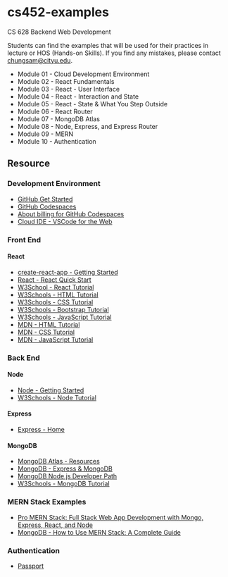 # cs452-examples
CS 628 Backend Web Development

Students can find the examples that will be used for their practices in lecture or HOS (Hands-on Skills).
If you find any mistakes, please contact chungsam@cityu.edu.

* Module 01 - Cloud Development Environment 
* Module 02 - React Fundamentals
* Module 03 - React - User Interface
* Module 04 - React - Interaction and State
* Module 05 - React - State & What You Step Outside
* Module 06 - React Router
* Module 07 - MongoDB Atlas
* Module 08 - Node, Express, and Express Router
* Module 09 - MERN
* Module 10 - Authentication

## Resource
### Development Environment
* [GitHub Get Started](https://docs.github.com/en/get-started)
* [GitHub Codespaces](https://docs.github.com/en/codespaces)
* [About billing for GitHub Codespaces](https://docs.github.com/en/billing/managing-billing-for-github-codespaces/about-billing-for-github-codespaces)
* [Cloud IDE - VSCode for the Web](https://code.visualstudio.com/docs/editor/vscode-web)
### Front End
#### React
* [create-react-app - Getting Started](https://create-react-app.dev/docs/getting-started)
* [React - React Quick Start](https://beta.reactjs.org/learn)
* [W3School - React Tutorial](https://www.w3schools.com/react/default.asp)
* [W3Schools - HTML Tutorial](https://www.w3schools.com/html/default.asp)
* [W3Schools - CSS Tutorial](https://www.w3schools.com/css/default.asp)
* [W3Schools - Bootstrap Tutorial](https://www.w3schools.com/bootstrap5/index.php)
* [W3Schools - JavaScript Tutorial](https://www.w3schools.com/js/default.asp)
* [MDN - HTML Tutorial](https://developer.mozilla.org/en-US/docs/Web/HTML)
* [MDN - CSS Tutorial](https://developer.mozilla.org/en-US/docs/Web/CSS)
* [MDN - JavaScript Tutorial](https://developer.mozilla.org/en-US/docs/Web/JavaScript)
### Back End
#### Node
* [Node - Getting Started](https://nodejs.dev/en/learn/)
* [W3Schools - Node Tutorial](https://www.w3schools.com/nodejs/)
#### Express
* [Express - Home](https://expressjs.com/)
#### MongoDB
* [MongoDB Atlas - Resources](https://www.mongodb.com/docs/atlas/)
* [MongoDB - Express & MongoDB](https://www.mongodb.com/compatibility/express)
* [MongoDB Node.js Developer Path](https://learn.mongodb.com/learning-paths/mongodb-nodejs-developer-path)
* [W3Schools - MongoDB Tutorial](https://www.w3schools.com/mongodb/index.php)

### MERN Stack Examples
* [Pro MERN Stack: Full Stack Web App Development with Mongo, Express, React, and Node](https://samchung0117-sturdy-pancake-v6pxvxv7r6rh4vr.github.dev/)
* [MongoDB - How to Use MERN Stack: A Complete Guide](https://www.mongodb.com/languages/mern-stack-tutorial)

### Authentication
* [Passport](https://www.passportjs.org/docs/)

